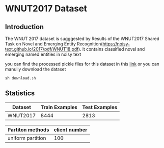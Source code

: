 # WNUT2017 Dataset

## Introduction

The WNUT 2017 dataset is sugggested by Results of the WNUT2017 Shared Task on Novel and Emerging Entity Recognition(https://noisy-text.github.io/2017/pdf/WNUT18.pdf). It contains classified novel and emerging named entities in noisy text

you can find the processed pickle files for this dataset in this [link](https://drive.google.com/folderview?id=1OhZ5NDaVz0VZX5jy8V_I_sfR25R2k_OE) or you can manully download the dataset

```
sh download.sh
```

## Statistics

|Dataset | Train Examples | Test Examples
|--------| -------- | ----|
| WNUT2017  | 8444 | 2813 |

| Partiton methods| client number |
|-----------------| ------------- |
| uniform partition| 100          |